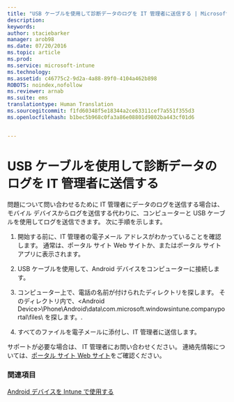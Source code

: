 ```yaml
---
title: "USB ケーブルを使用して診断データのログを IT 管理者に送信する | Microsoft Intune"
description: 
keywords: 
author: staciebarker
manager: arob98
ms.date: 07/20/2016
ms.topic: article
ms.prod: 
ms.service: microsoft-intune
ms.technology: 
ms.assetid: c46775c2-9d2a-4a88-89f0-4104a462b898
ROBOTS: noindex,nofollow
ms.reviewer: arnab
ms.suite: ems
translationtype: Human Translation
ms.sourcegitcommit: f1fd60348f5e18344a2ce63311cef7a551f355d3
ms.openlocfilehash: b1bec5b968c0fa3a86e08801d9802ba443cf01d6


---
```



# USB ケーブルを使用して診断データのログを IT 管理者に送信する

問題について問い合わせるために IT 管理者にデータのログを送信する場合は、モバイル デバイスからログを送信する代わりに、コンピューターと USB ケーブルを使用してログを送信できます。 次に手順を示します。

1.  開始する前に、IT 管理者の電子メール アドレスがわかっていることを確認します。 通常は、ポータル サイト Web サイトか、またはポータル サイト アプリに表示されます。

2.  USB ケーブルを使用して、Android デバイスをコンピューターに接続します。

3.  コンピューター上で、電話の名前が付けられたディレクトリを探します。 そのディレクトリ内で、&lt;Android Device&gt;\Phone\Android\data\com.microsoft.windowsintune.companyportal\files\ を探します。\.

4.  すべてのファイルを電子メールに添付し、IT 管理者に送信します。

サポートが必要な場合は、 IT 管理者にお問い合わせください。 連絡先情報については、[ポータル サイト Web サイト](http://portal.manage.microsoft.com)をご確認ください。

### 関連項目
[Android デバイスを Intune で使用する](using-your-android-device-with-intune.md)


<!--HONumber=Jul16_HO3-->


